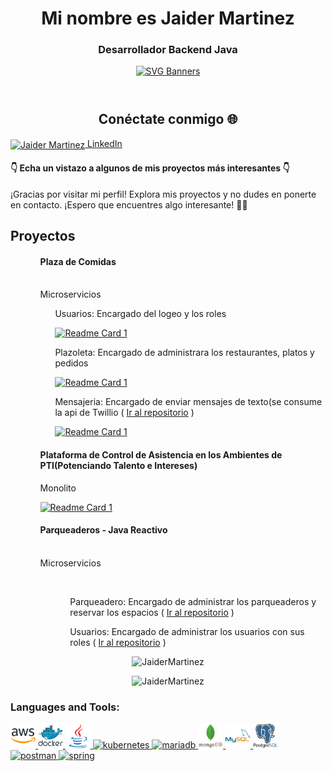 <h1 align="center">Mi nombre es Jaider Martinez</h1>
<h3 align="center">Desarrollador Backend Java</h3>

<header>
  
  [![SVG Banners](https://svg-banners.vercel.app/api?type=luminance&text1=Bienvenido&width=1050&height=200)](https://github.com/Akshay090/svg-banners)
  
</header>
<h2 align="center"> Conéctate conmigo 🌐</h2>
<a href="https://www.linkedin.com/in/jaider-martinez/" target="_blank" >
  <img align="center" src="https://cdn.jsdelivr.net/npm/simple-icons@3.0.1/icons/linkedin.svg" alt="Jaider Martinez" height="30" width="40" /> LinkedIn
</a>

#### 👇 Echa un vistazo a algunos de mis proyectos más interesantes 👇

<p>
  ¡Gracias por visitar mi perfil! Explora mis proyectos y no dudes en ponerte en contacto. ¡Espero que encuentres algo interesante! 👨‍💻
</p>

## Proyectos

<ul>
  <ol>
    <h4>Plaza de Comidas</h4>
    
  <p><br>Microservicios</p>
  </ol>
  
  <ul>
    <ol>
      Usuarios: Encargado del logeo y los roles
      
  [![Readme Card 1](https://github-readme-stats.vercel.app/api/pin/?username=JaiderMartinez&repo=power_up_v2_usuarios&theme=radical)](https://github.com/JaiderMartinez/power_up_v2_usuarios)
  
  </ol>
    <ol>
      Plazoleta: Encargado de administrara los restaurantes, platos y pedidos

  [![Readme Card 1](https://github-readme-stats.vercel.app/api/pin/?username=JaiderMartinez&repo=power_up_v2_plazoleta&theme=radical)](https://github.com/JaiderMartinez/power_up_v2_plazoleta)

  </ol>
    <ol>
      Mensajeria: Encargado de enviar mensajes de texto(se consume la api de Twillio (
      <a href="https://github.com/JaiderMartinez/backend_power_mensajeria">Ir al repositorio</a> )
      
  [![Readme Card 1](https://github-readme-stats.vercel.app/api/pin/?username=JaiderMartinez&repo=backend_power_mensajeria&theme=radical)](https://github.com/JaiderMartinez/backend_power_mensajeria)

  </ol>
  </ul>

  
  <ol>
    <h4>Plataforma de Control de Asistencia en los Ambientes de PTI(Potenciando Talento e Intereses)</h4>
    Monolito

  [![Readme Card 1](https://github-readme-stats.vercel.app/api/pin/?username=JaiderMartinez&repo=control-asistencia-pti&theme=radical)](https://github.com/JaiderMartinez/control-asistencia-pti)

  </ol>

  <ol>
    <h4>Parqueaderos - Java Reactivo</h4>
    <br>
    Microservicios
    <ul>
      <br>
      <ol>
        Parqueadero: Encargado de administrar los parqueaderos y reservar los espacios (
      <a href="https://github.com/JaiderMartinez/parkings">Ir al repositorio</a> )
      </ol>
      <ol>
        Usuarios: Encargado de administrar los usuarios con sus roles (
      <a href="https://github.com/JaiderMartinez/users-parking">Ir al repositorio</a> )
      </ol>
    </ul>
  </ol>
  
</ul>

<p align="center"><img src="https://github-readme-stats.vercel.app/api/top-langs?username=JaiderMartinez&show_icons=true&theme=transparent&locale=es&layout=compact" alt="JaiderMartinez" /></p>

<p align="center"><img src="https://github-readme-stats.vercel.app/api?username=JaiderMartinez&show_icons=true&theme=radical&locale=es" alt="JaiderMartinez" height="200" /></p>

<h3 align="left">Languages and Tools:</h3>
<p align="left"> 
  <a href="https://aws.amazon.com" target="_blank" rel="noreferrer"> 
    <img src="https://raw.githubusercontent.com/devicons/devicon/master/icons/amazonwebservices/amazonwebservices-original-wordmark.svg" alt="aws" width="40" height="40"/> 
  </a> 
  
  <a href="https://www.docker.com/" target="_blank" rel="noreferrer"> 
    <img src="https://raw.githubusercontent.com/devicons/devicon/master/icons/docker/docker-original-wordmark.svg" alt="docker" width="40" height="40"/> 
  </a> 
  
  <a href="https://www.java.com" target="_blank" rel="noreferrer">
      <img src="https://raw.githubusercontent.com/devicons/devicon/master/icons/java/java-original.svg" alt="java" width="40" height="40"/> 
  </a> 
  
  <a href="https://kubernetes.io" target="_blank" rel="noreferrer"> 
        <img src="https://www.vectorlogo.zone/logos/kubernetes/kubernetes-icon.svg" alt="kubernetes" width="40" height="40"/> 
  </a> 
  
  <a href="https://mariadb.org/" target="_blank" rel="noreferrer"> 
    <img src="https://www.vectorlogo.zone/logos/mariadb/mariadb-icon.svg" alt="mariadb" width="40" height="40"/> 
  </a> 
  
  <a href="https://www.mongodb.com/" target="_blank" rel="noreferrer"> 
    <img src="https://raw.githubusercontent.com/devicons/devicon/master/icons/mongodb/mongodb-original-wordmark.svg" alt="mongodb" width="40" height="40"/> 
  </a> 
  
  <a href="https://www.mysql.com/" target="_blank" rel="noreferrer"> 
    <img src="https://raw.githubusercontent.com/devicons/devicon/master/icons/mysql/mysql-original-wordmark.svg" alt="mysql" width="40" height="40"/> 
  </a> 
  
  <a href="https://www.postgresql.org" target="_blank" rel="noreferrer"> 
    <img src="https://raw.githubusercontent.com/devicons/devicon/master/icons/postgresql/postgresql-original-wordmark.svg" alt="postgresql" width="40" height="40"/> 
  </a> 
  
  <a href="https://postman.com" target="_blank" rel="noreferrer"> 
    <img src="https://www.vectorlogo.zone/logos/getpostman/getpostman-icon.svg" alt="postman" width="40" height="40"/> 
  </a> 
  
  <a href="https://spring.io/" target="_blank" rel="noreferrer"> 
    <img src="https://www.vectorlogo.zone/logos/springio/springio-icon.svg" alt="spring" width="40" height="40"/> 
  </a>
  
</p>
